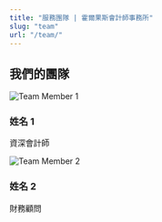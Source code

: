 ```yaml
---
title: "服務團隊 | 霍爾果斯會計師事務所"
slug: "team"
url: "/team/"
---
```



<section class="team">
<h1>我們的團隊</h1>
<div class="team-grid">
<div class="team-member">
<img alt="Team Member 1" src="/img/team1.jpg"/>
<h3>姓名 1</h3>
<p>資深會計師</p>
</div>
<div class="team-member">
<img alt="Team Member 2" src="/img/team2.jpg"/>
<h3>姓名 2</h3>
<p>財務顧問</p>
</div>
<!-- 更多成員 -->
</div>
</section>

